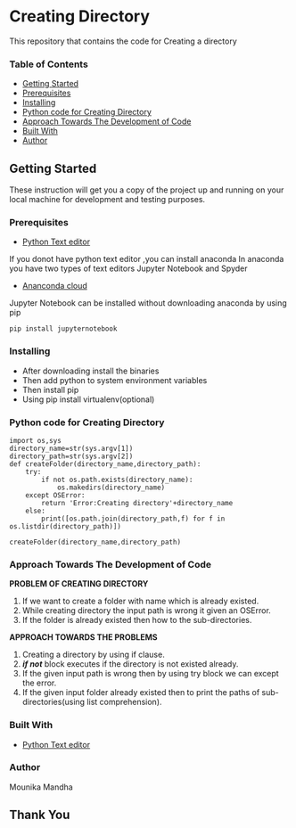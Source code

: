 # Creating Directory

This repository that contains the code for Creating a directory

### Table of Contents
* [Getting Started](#getting-started)
* [Prerequisites](#prerequisites)
* [Installing](#installing)
* [Python code for Creating Directory](#python-code-for-creating-directory)
* [Approach Towards The Development of Code](#approach-towards-the-development-of-code)
* [Built With](#built-with)
* [Author](#author)

## Getting Started

These instruction will get you a copy of the project up and running on your local machine for development and testing purposes. 

### Prerequisites
* [Python Text editor](https://www.python.org)

If you donot have python text editor ,you can install anaconda In anaconda you have two types of text editors Jupyter Notebook and Spyder

* [Ananconda cloud](https://anaconda.org)

Jupyter Notebook can be installed  without downloading anaconda by using pip

```pip install jupyternotebook```

### Installing
* After downloading install the binaries
* Then add python to system environment variables
* Then install pip
* Using pip install virtualenv(optional)

### Python code for Creating Directory
```
import os,sys
directory_name=str(sys.argv[1])
directory_path=str(sys.argv[2])
def createFolder(directory_name,directory_path):
    try:
        if not os.path.exists(directory_name):
            os.makedirs(directory_name)
    except OSError:
        return 'Error:Creating directory'+directory_name
    else:
        print([os.path.join(directory_path,f) for f in os.listdir(directory_path)])

createFolder(directory_name,directory_path)
```
### Approach Towards The Development of Code

**PROBLEM OF CREATING DIRECTORY**

1. If we want to create a folder with name which is already existed.
2. While creating directory the input path is wrong it given an OSError.
3. If the folder is already existed then how to the sub-directories.

**APPROACH TOWARDS THE PROBLEMS**

1. Creating a directory  by using if clause.
2. _**if not**_ block executes if the directory is not existed already.
3. If the given input path is wrong then by using try block we can except the error.
4. If the given input folder already existed then to print the paths of sub-directories(using list comprehension).

### Built With
* [Python Text editor](https://www.python.org)

### Author
Mounika Mandha

## Thank You
